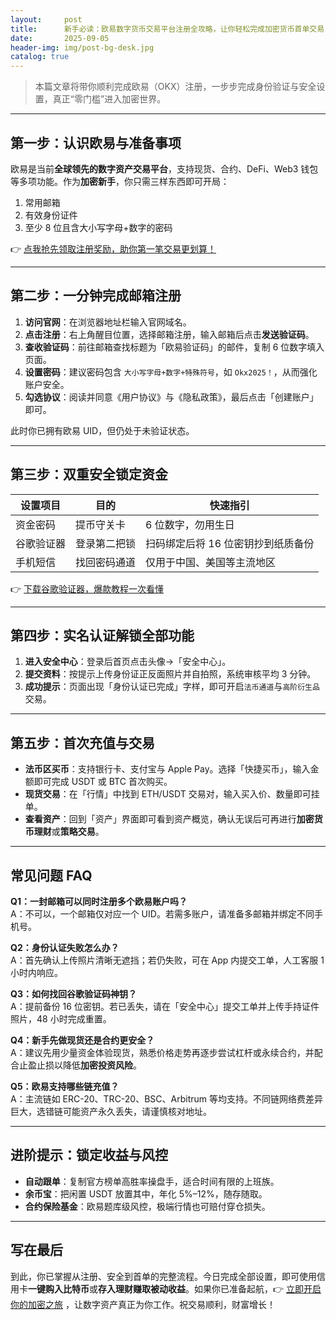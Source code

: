 ```yaml
---
layout:     post
title:      新手必读：欧易数字货币交易平台注册全攻略，让你轻松完成加密货币首单交易
date:       2025-09-05
header-img: img/post-bg-desk.jpg
catalog: true
---
```


> 本篇文章将带你顺利完成欧易（OKX）注册，一步步完成身份验证与安全设置，真正“零门槛”进入加密世界。

---

## 第一步：认识欧易与准备事项  
欧易是当前**全球领先的数字资产交易平台**，支持现货、合约、DeFi、Web3 钱包等多项功能。作为**加密新手**，你只需三样东西即可开局：  
1. 常用邮箱  
2. 有效身份证件  
3. 至少 8 位且含大小写字母+数字的密码  

👉 [点我抢先领取注册奖励，助你第一笔交易更划算！](https://okxdog.com/)

---

## 第二步：一分钟完成邮箱注册  
1. **访问官网**：在浏览器地址栏输入官网域名。  
2. **点击注册**：右上角醒目位置，选择邮箱注册，输入邮箱后点击**发送验证码**。  
3. **查收验证码**：前往邮箱查找标题为「欧易验证码」的邮件，复制 6 位数字填入页面。  
4. **设置密码**：建议密码包含 `大小写字母+数字+特殊符号`，如 `Okx2025！`，从而强化账户安全。  
5. **勾选协议**：阅读并同意《用户协议》与《隐私政策》，最后点击「创建账户」即可。  

此时你已拥有欧易 UID，但仍处于未验证状态。

---

## 第三步：双重安全锁定资金  
| 设置项目 | 目的 | 快速指引 |
|---|---|---|
| 资金密码 | 提币守关卡 | 6 位数字，勿用生日 |
| 谷歌验证器 | 登录第二把锁 | 扫码绑定后将 16 位密钥抄到纸质备份 |
| 手机短信 | 找回密码通道 | 仅用于中国、美国等主流地区 |

👉 [下载谷歌验证器，爆款教程一次看懂](https://okxdog.com/)

---

## 第四步：实名认证解锁全部功能  
1. **进入安全中心**：登录后首页点击头像→「安全中心」。  
2. **提交资料**：按提示上传身份证正反面照片并自拍照，系统审核平均 3 分钟。  
3. **成功提示**：页面出现「身份认证已完成」字样，即可开启`法币通道`与`高阶衍生品`交易。

---

## 第五步：首次充值与交易  
- **法币区买币**：支持银行卡、支付宝与 Apple Pay。选择「快捷买币」，输入金额即可完成 USDT 或 BTC 首次购买。  
- **现货交易**：在「行情」中找到 ETH/USDT 交易对，输入买入价、数量即可挂单。  
- **查看资产**：回到「资产」界面即可看到资产概览，确认无误后可再进行**加密货币理财**或**策略交易**。

---

## 常见问题 FAQ  

**Q1：一封邮箱可以同时注册多个欧易账户吗？**  
A：不可以，一个邮箱仅对应一个 UID。若需多账户，请准备多邮箱并绑定不同手机号。

**Q2：身份认证失败怎么办？**  
A：首先确认上传照片清晰无遮挡；若仍失败，可在 App 内提交工单，人工客服 1 小时内响应。

**Q3：如何找回谷歌验证码神钥？**  
A：提前备份 16 位密钥。若已丢失，请在「安全中心」提交工单并上传手持证件照片，48 小时完成重置。

**Q4：新手先做现货还是合约更安全？**  
A：建议先用少量资金体验现货，熟悉价格走势再逐步尝试杠杆或永续合约，并配合止盈止损以降低**加密投资风险**。

**Q5：欧易支持哪些链充值？**  
A：主流链如 ERC-20、TRC-20、BSC、Arbitrum 等均支持。不同链网络费差异巨大，选错链可能资产永久丢失，请谨慎核对地址。

---

## 进阶提示：锁定收益与风控  
- **自动跟单**：复制官方榜单高胜率操盘手，适合时间有限的上班族。  
- **余币宝**：把闲置 USDT 放置其中，年化 5%–12%，随存随取。  
- **合约保险基金**：欧易题库级风控，极端行情也可赔付穿仓损失。  

---

## 写在最后  
到此，你已掌握从注册、安全到首单的完整流程。今日完成全部设置，即可使用信用卡**一键购入比特币**或**存入理财赚取被动收益**。如果你已准备起航，👉 [立即开启你的加密之旅](https://okxdog.com/) ，让数字资产真正为你工作。祝交易顺利，财富增长！